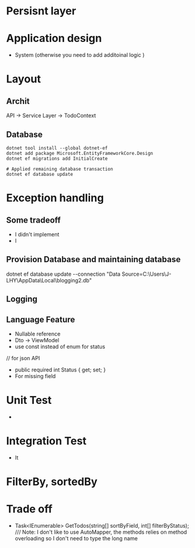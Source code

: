 ﻿# Persisnt layer

# Application design
- System (otherwise you need to add additoinal logic )

# Layout

## Archit

API -> Service Layer -> TodoContext


## Database

```
dotnet tool install --global dotnet-ef
dotnet add package Microsoft.EntityFrameworkCore.Design
dotnet ef migrations add InitialCreate

# Applied remaining database transaction
dotnet ef database update
```

# Exception handling

## Some tradeoff
- I didn't implement
- I

## Provision Database and maintaining database

 dotnet ef database update --connection "Data Source=C:\\Users\\J-LHY\\AppData\\Local\\blogging2.db"

## Logging

## Language Feature
- Nullable reference
- Dto -> ViewModel 
- use const instead of enum for status

// for json API
 - public required int Status { get; set; }
- For missing field

# Unit Test
- 

# Integration Test
- It 

# FilterBy, sortedBy

# Trade off
-  Task<IEnumerable<TodoEntity>> GetTodos(string[] sortByField, int[] filterByStatus);
/// Note: I don't like to use AutoMapper, the methods relies on method overloading so I don't need to type the long name